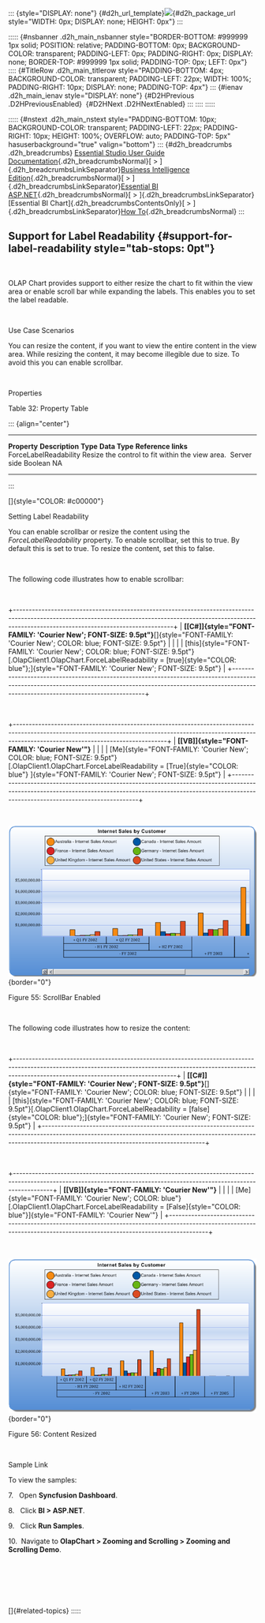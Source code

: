::: {style="DISPLAY: none"}
[](ms-xhelp:///?Id=d2h_url_template){#d2h_url_template}![](!package_url!){#d2h_package_url style="WIDTH: 0px; DISPLAY: none; HEIGHT: 0px"}
:::

::::: {#nsbanner .d2h_main_nsbanner style="BORDER-BOTTOM: #999999 1px solid; POSITION: relative; PADDING-BOTTOM: 0px; BACKGROUND-COLOR: transparent; PADDING-LEFT: 0px; PADDING-RIGHT: 0px; DISPLAY: none; BORDER-TOP: #999999 1px solid; PADDING-TOP: 0px; LEFT: 0px"}
:::: {#TitleRow .d2h_main_titlerow style="PADDING-BOTTOM: 4px; BACKGROUND-COLOR: transparent; PADDING-LEFT: 22px; WIDTH: 100%; PADDING-RIGHT: 10px; DISPLAY: none; PADDING-TOP: 4px"}
::: {#ienav .d2h_main_ienav style="DISPLAY: none"}
[](ms-xhelp:///?Id=024bc795-1c26-4ee7-bab2-3b65365e357e){#D2HPrevious .D2HPreviousEnabled}  [](ms-xhelp:///?Id=6bbf413d-ed79-48c8-a932-79d78eb6f0ee){#D2HNext .D2HNextEnabled}
:::
::::
:::::

::::: {#nstext .d2h_main_nstext style="PADDING-BOTTOM: 10px; BACKGROUND-COLOR: transparent; PADDING-LEFT: 22px; PADDING-RIGHT: 10px; HEIGHT: 100%; OVERFLOW: auto; PADDING-TOP: 5px" hasuserbackground="true" valign="bottom"}
::: {#d2h_breadcrumbs .d2h_breadcrumbs}
[Essential Studio User Guide Documentation](ms-xhelp:///?Id=12457748-09e3-4d74-a240-8e049cedf030){.d2h_breadcrumbsNormal}[ \> ]{.d2h_breadcrumbsLinkSeparator}[Business Intelligence Edition](ms-xhelp:///?Id=fdf33dd8-62b2-47b9-ad7b-fc50e590bca5){.d2h_breadcrumbsNormal}[ \> ]{.d2h_breadcrumbsLinkSeparator}[Essential BI ASP.NET](ms-xhelp:///?Id=99c6694e-59c3-4c59-abb5-ce9ce9a948bc){.d2h_breadcrumbsNormal}[ \> ]{.d2h_breadcrumbsLinkSeparator}[Essential BI Chart]{.d2h_breadcrumbsContentsOnly}[ \> ]{.d2h_breadcrumbsLinkSeparator}[How To](ms-xhelp:///?Id=af7cbbbd-bb44-4eac-b709-969d57baee73){.d2h_breadcrumbsNormal}
:::

## Support for Label Readability {#support-for-label-readability style="tab-stops: 0pt"}

 

OLAP Chart provides support to either resize the chart to fit within the view area or enable scroll bar while expanding the labels. This enables you to set the label readable.

 

Use Case Scenarios

You can resize the content, if you want to view the entire content in the view area. While resizing the content, it may become illegible due to size. To avoid this you can enable scrollbar.

 

Properties

Table 32: Property Table

::: {align="center"}
  ----------------------- -------------------------------------------------- ------------- --------------- ---------------------
  **Property**            **Description**                                    **Type**      **Data Type**   **Reference links**
  ForceLabelReadability   Resize the control to fit within the view area.    Server side   Boolean         NA
  ----------------------- -------------------------------------------------- ------------- --------------- ---------------------
:::

[]{style="COLOR: #c00000"} 

Setting Label Readability

You can enable scrollbar or resize the content using the *ForceLabelReadability* property. To enable scrollbar, set this to true. By default this is set to true. To resize the content, set this to false.

 

The following code illustrates how to enable scrollbar:

 

+--------------------------------------------------------------------------------------------------------------------------------------------------------------------------------------------------------------+
| **[\[C#\]]{style="FONT-FAMILY: 'Courier New'; FONT-SIZE: 9.5pt"}**[]{style="FONT-FAMILY: 'Courier New'; COLOR: blue; FONT-SIZE: 9.5pt"}                                                                      |
|                                                                                                                                                                                                              |
| [this]{style="FONT-FAMILY: 'Courier New'; COLOR: blue; FONT-SIZE: 9.5pt"}[.OlapClient1.OlapChart.ForceLabelReadability = [true]{style="COLOR: blue"};]{style="FONT-FAMILY: 'Courier New'; FONT-SIZE: 9.5pt"} |
+--------------------------------------------------------------------------------------------------------------------------------------------------------------------------------------------------------------+

 

+------------------------------------------------------------------------------------------------------------------------------------------------------------------------------------------------------------+
| **[\[VB\]]{style="FONT-FAMILY: 'Courier New'"}**                                                                                                                                                           |
|                                                                                                                                                                                                            |
| [Me]{style="FONT-FAMILY: 'Courier New'; COLOR: blue; FONT-SIZE: 9.5pt"}[.OlapClient1.OlapChart.ForceLabelReadability = [True]{style="COLOR: blue"} ]{style="FONT-FAMILY: 'Courier New'; FONT-SIZE: 9.5pt"} |
+------------------------------------------------------------------------------------------------------------------------------------------------------------------------------------------------------------+

 

![Description: Description: D:\\Task Doc\\UG\\10.1\\BI\\ForceLabelReadability=true.PNG](ImagesExt/image48_59.png){border="0"}

Figure 55: ScrollBar Enabled

 

The following code illustrates how to resize the content:

 

+---------------------------------------------------------------------------------------------------------------------------------------------------------------------------------------------------------------+
| **[\[C#\]]{style="FONT-FAMILY: 'Courier New'; FONT-SIZE: 9.5pt"}**[]{style="FONT-FAMILY: 'Courier New'; COLOR: blue; FONT-SIZE: 9.5pt"}                                                                       |
|                                                                                                                                                                                                               |
| [this]{style="FONT-FAMILY: 'Courier New'; COLOR: blue; FONT-SIZE: 9.5pt"}[.OlapClient1.OlapChart.ForceLabelReadability = [false]{style="COLOR: blue"};]{style="FONT-FAMILY: 'Courier New'; FONT-SIZE: 9.5pt"} |
+---------------------------------------------------------------------------------------------------------------------------------------------------------------------------------------------------------------+

 

+------------------------------------------------------------------------------------------------------------------------------------------------------------------------+
| **[\[VB\]]{style="FONT-FAMILY: 'Courier New'"}**                                                                                                                       |
|                                                                                                                                                                        |
| [Me]{style="FONT-FAMILY: 'Courier New'; COLOR: blue"}[.OlapClient1.OlapChart.ForceLabelReadability = [False]{style="COLOR: blue"}]{style="FONT-FAMILY: 'Courier New'"} |
+------------------------------------------------------------------------------------------------------------------------------------------------------------------------+

 

![Description: Description: D:\\Task Doc\\UG\\10.1\\BI\\ForceLabelReadability=false.PNG](ImagesExt/image48_60.png){border="0"}

Figure 56: Content Resized

 

Sample Link

To view the samples:

7.   Open **Syncfusion Dashboard**.

8.   Click **BI \> ASP.NET**.

9.   Click **Run Samples**.

10.  Navigate to **OlapChart \> Zooming and Scrolling \> Zooming and Scrolling Demo**.

 

 

 

[]{#related-topics}
:::::
